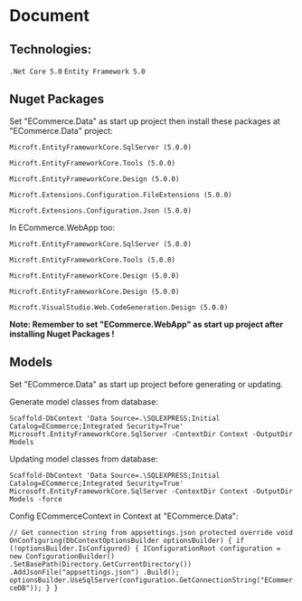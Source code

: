 # Document

## Technologies:
`.Net Core 5.0`
`Entity Framework 5.0`

## Nuget Packages

Set "ECommerce.Data" as start up project then install these packages at "ECommerce.Data" project:

`Microft.EntityFrameworkCore.SqlServer (5.0.0)`

`Microft.EntityFrameworkCore.Tools (5.0.0)`

`Microft.EntityFrameworkCore.Design (5.0.0)`

`Microft.Extensions.Configuration.FileExtensions (5.0.0)`

`Microft.Extensions.Configuration.Json (5.0.0)`


In ECommerce.WebApp too:

`Microft.EntityFrameworkCore.SqlServer (5.0.0)`

`Microft.EntityFrameworkCore.Tools (5.0.0)`

`Microft.EntityFrameworkCore.Design (5.0.0)`

`Microft.EntityFrameworkCore.Design (5.0.0)`

`Microft.VisualStudio.Web.CodeGeneration.Design (5.0.0)`

**Note: Remember to set "ECommerce.WebApp" as start up project after installing Nuget Packages !**


## Models

Set "ECommerce.Data" as start up project before generating or updating.
 
Generate model classes from database:

`Scaffold-DbContext 'Data Source=.\SQLEXPRESS;Initial Catalog=ECommerce;Integrated Security=True' Microsoft.EntityFrameworkCore.SqlServer -ContextDir Context -OutputDir Models`

Updating model classes from database:

`Scaffold-DbContext 'Data Source=.\SQLEXPRESS;Initial Catalog=ECommerce;Integrated Security=True' Microsoft.EntityFrameworkCore.SqlServer -ContextDir Context -OutputDir Models -force`

Config ECommerceContext in Context at "ECommerce.Data":

`// Get connection string from appsettings.json
 protected override void OnConfiguring(DbContextOptionsBuilder optionsBuilder)
  {
    if (!optionsBuilder.IsConfigured)
      {
        IConfigurationRoot configuration = new ConfigurationBuilder()
            .SetBasePath(Directory.GetCurrentDirectory())
            .AddJsonFile("appsettings.json")
            .Build();
        optionsBuilder.UseSqlServer(configuration.GetConnectionString("ECommerceDB"));
      }
  }`
